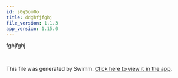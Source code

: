 ```yaml
---
id: s0g5om0o
title: ddghfjfghj
file_version: 1.1.3
app_version: 1.15.0
---
```


fghjfghj

<br/>

This file was generated by Swimm. [Click here to view it in the app](http://localhost:5001/repos/ls4DA2fLasmQuEbT4ipw/docs/s0g5om0o).
